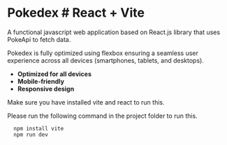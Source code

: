 # Pokedex # React + Vite

A functional javascript web application based on React.js library that uses PokeApi to fetch data.

Pokedex is fully optimized using flexbox ensuring a seamless user experience across all devices (smartphones, tablets, and desktops).

- **Optimized for all devices**
- **Mobile-friendly**
- **Responsive design**

Make sure you have installed vite and react to run this.

Please run the following command in the project folder to run this.

```shell
  npm install vite
  npm run dev
```

